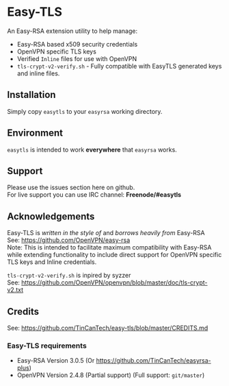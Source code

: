 # Easy-TLS
An Easy-RSA extension utility to help manage:
+ Easy-RSA based x509 security credentials
+ OpenVPN specific TLS keys
+ Verified `Inline` files for use with OpenVPN
+ `tls-crypt-v2-verify.sh` - Fully compatible with EasyTLS generated keys and inline files.

## Installation
Simply copy `easytls` to your `easyrsa` working directory.

## Environment
`easytls` is intended to work **everywhere** that `easyrsa` works.

## Support
Please use the issues section here on github. <br>
For live support you can use IRC channel: **Freenode/#easytls**

## Acknowledgements
Easy-TLS is *written in the style of* and *borrows heavily from* Easy-RSA <br>
See: https://github.com/OpenVPN/easy-rsa <br>
Note: This is intended to facilitate maximum compatibility with Easy-RSA while extending functionality to include direct support for OpenVPN specific TLS keys and Inline credentials. <br>

`tls-crypt-v2-verify.sh` is inpired by syzzer <br>
See: https://github.com/OpenVPN/openvpn/blob/master/doc/tls-crypt-v2.txt

## Credits
See: https://github.com/TinCanTech/easy-tls/blob/master/CREDITS.md

### Easy-TLS requirements
+ Easy-RSA Version 3.0.5 (Or https://github.com/TinCanTech/easyrsa-plus)
+ OpenVPN Version 2.4.8 (Partial support) (Full support: `git/master`)
